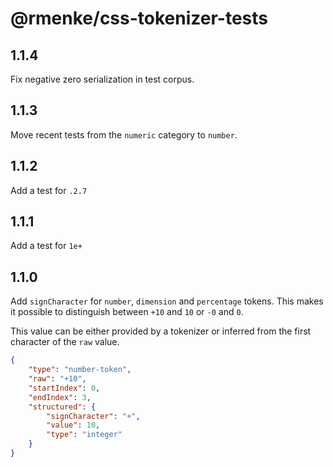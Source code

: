 # @rmenke/css-tokenizer-tests

## 1.1.4

Fix negative zero serialization in test corpus.

## 1.1.3

Move recent tests from the `numeric` category to `number`.

## 1.1.2

Add a test for `.2.7`

## 1.1.1

Add a test for `1e+`

## 1.1.0

Add `signCharacter` for `number`, `dimension` and `percentage` tokens.
This makes it possible to distinguish between `+10` and `10` or `-0` and `0`.

This value can be either provided by a tokenizer or inferred from the first character of the `raw` value.

```json
{
	"type": "number-token",
	"raw": "+10",
	"startIndex": 0,
	"endIndex": 3,
	"structured": {
		"signCharacter": "+",
		"value": 10,
		"type": "integer"
	}
}
```
